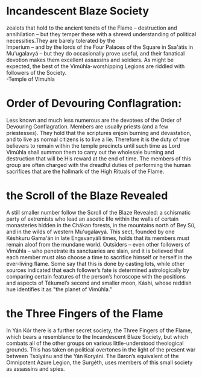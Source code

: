 
# Incandescent Blaze Society  
zealots that hold to the ancient tenets of the Flame – destruction and annihilation – but they temper these with a shrewd understanding of political necessities.They are barely tolerated by the  
Imperium – and by the lords of the Four Palaces of the Square in Ssa'átis in Mu'ugalavyá – but they do occasionally prove useful, and their fanatical devotion makes them excellent assassins and soldiers. As might be expected, the best of the Vimúhla-worshipping Legions are riddled with followers of the Society.  
-Temple of Vimuhla

# Order of Devouring Conflagration:  
Less known and much less numerous are the devotees of the Order of Devouring Conflagration. Members are usually priests (and a few priestesses). They hold that the scriptures enjoin burning and devastation, and to live as normal citizens is to live a lie. Therefore it is the duty of true believers to remain within the temple precincts until such time as Lord Vimúhla shall summon them to carry out the wholesale burning and destruction that will be His reward at the end of time. The members of this group are often charged with the dreadful duties of performing the human sacrifices that are the hallmark of the High Rituals of the Flame.

# the Scroll of the Blaze Revealed  
A still smaller number follow the Scroll of the Blaze Revealed: a schismatic party of extremists who lead an ascetic life within the walls of certain monasteries hidden in the Chákan forests, in the mountains north of Bey Sü, and in the wilds of western Mu'ugalavyá. This sect, founded by one Késhkuru Gama'án in late Engsvanyáli times, holds that its members must remain aloof from the mundane world. Outsiders – even other followers of Vimúhla – who penetrate its sanctuaries are slain, and it is believed that  
each member must also choose a time to sacrifice himself or herself in the ever-living flame. Some say that this is done by casting lots, while other sources indicated that each follower’s fate is determined astrologically by comparing certain features of the person’s horoscope with the positions and aspects of Tékumel’s second and smaller moon, Káshi, whose reddish hue identifies it as "the planet of Vimúhla."

# the Three Fingers of the Flame  
In Yán Kór there is a further secret society, the Three Fingers of the Flame, which bears a resemblance to the Incandescent Blaze Society, but which combats all of the other groups on various little-understood theological grounds. This has taken on political overtones in the light of the present war between Tsolyánu and the Yán Koryáni. The Baron’s equivalent of the Omnipotent Azure Legion, the Surgéth, uses members of this small society as assassins and spies.